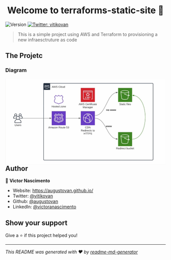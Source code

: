 <h1 align="center">Welcome to terraforms-static-site 👋</h1>
<p>
  <img alt="Version" src="https://img.shields.io/badge/version-1.0.0-blue.svg?cacheSeconds=2592000" />
  <a href="https://twitter.com/vitikovan" target="_blank">
    <img alt="Twitter: vitikovan" src="https://img.shields.io/twitter/follow/vitikovan.svg?style=social" />
  </a>
</p>

> This is a simple project using AWS and Terraform to provisioning a new infraesctruture as code 

## The Projetc

### Diagram
<img src="img/8.jpg"
     alt="Diagram"
     style="float: left; margin-right: 10px;" />

## Author

👤 **Victor Nascimento**

* Website: https://augustovan.github.io/
* Twitter: [@vitikovan](https://twitter.com/vitikovan)
* Github: [@augustovan](https://github.com/augustovan)
* LinkedIn: [@victoranascimento](https://linkedin.com/in/victoranascimento)

## Show your support

Give a ⭐️ if this project helped you!

***
_This README was generated with ❤️ by [readme-md-generator](https://github.com/kefranabg/readme-md-generator)_